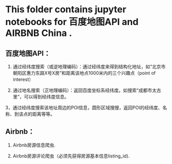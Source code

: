 # This folder contains jupyter notebooks for 百度地图API and AIRBNB China .

## 百度地图API：

1. 通过经纬度搜索（或逆地理编码）：通过经纬度来得到结构化地址，如“北京市朝阳区惠力东路X号X房”和距离该地点1000米内的三个兴趣点（point of interest）

2. 通过地名搜索（正地理编码）：返回百度坐标系经纬度。如搜索“成都市太古里”，可以得到经纬度信息。

3，通过经纬度搜索该地址周边的POI信息，圆形区域搜搜，返回POI的经纬度、名称、到该点的距离等等。


## Airbnb：
1. Airbnb房源信息爬虫.

2. Airbnb房源评论爬虫（必须先获得房源基本信息listing_id).
